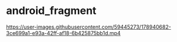 # android_fragment


https://user-images.githubusercontent.com/59445273/178940682-3ce699a1-e93a-42ff-af18-6b425875bb1d.mp4

